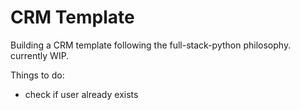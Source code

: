 # CRM Template

Building a CRM template following the full-stack-python philosophy.<br>
currently WIP.

Things to do:<br>
- check if user already exists<br>

